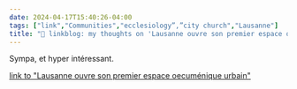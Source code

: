 ```yaml
---
date: 2024-04-17T15:40:26-04:00
tags: ["link","Communities","ecclesiology”,”city church","Lausanne"]
title: "🔗 linkblog: my thoughts on 'Lausanne ouvre son premier espace oecuménique urbain'"
---
```

Sympa, et hyper intéressant.

[link to "Lausanne ouvre son premier espace oecuménique urbain"](https://www.rts.ch/info/regions/vaud/2024/article/lausanne-ouvre-son-premier-espace-oecumenique-urbain-28472370.html?rts_source=rss_t)